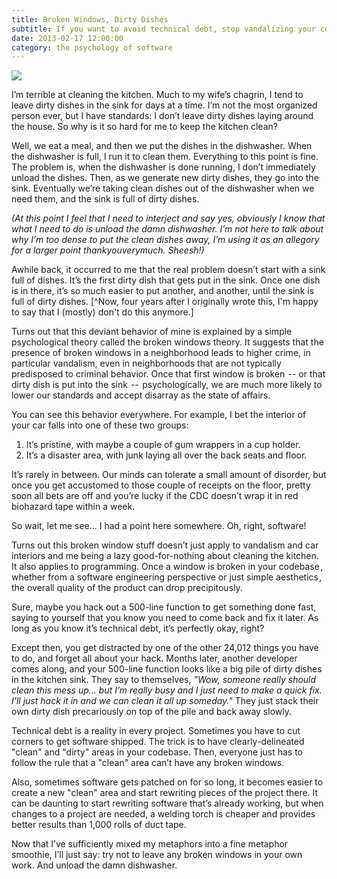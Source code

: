 ```yaml
---
title: Broken Windows, Dirty Dishes
subtitle: If you want to avoid technical debt, stop vandalizing your codebase.
date: 2013-02-17 12:00:00
category: the psychology of software
---
```


![](media/graffiti.jpg)

<span class='drop-cap'>I’m terrible at cleaning</span> the kitchen. Much to my wife’s chagrin, I tend to leave dirty dishes in the sink for days at a time. I’m not the most organized person ever, but I have standards: I don’t leave dirty dishes laying around the house. So why is it so hard for me to keep the kitchen clean?

Well, we eat a meal, and then we put the dishes in the dishwasher. When the dishwasher is full, I run it to clean them. Everything to this point is fine. The problem is, when the dishwasher is done running, I don’t immediately unload the dishes. Then, as we generate new dirty dishes, they go into the sink. Eventually we’re taking clean dishes out of the dishwasher when we need them, and the sink is full of dirty dishes.

*(At this point I feel that I need to interject and say yes, obviously I know that what I need to do is unload the damn dishwasher. I’m not here to talk about why I’m too dense to put the clean dishes away, I’m using it as an allegory for a larger point thankyouverymuch. Sheesh!)*

Awhile back, it occurred to me that the real problem doesn’t start with a sink full of dishes. It’s the first dirty dish that gets put in the sink. Once one dish is in there, it’s so much easier to put another, and another, until the sink is full of dirty dishes. [^Now, four years after I originally wrote this, I'm happy to say that I (mostly) don't do this anymore.]

Turns out that this deviant behavior of mine is explained by a simple psychological theory called the broken windows theory. It suggests that the presence of broken windows in a neighborhood leads to higher crime, in particular vandalism, even in neighborhoods that are not typically predisposed to criminal behavior. Once that first window is broken  -- or that dirty dish is put into the sink  --  psychologically, we are much more likely to lower our standards and accept disarray as the state of affairs.

You can see this behavior everywhere. For example, I bet the interior of your car falls into one of these two groups:

1. It’s pristine, with maybe a couple of gum wrappers in a cup holder.
2. It’s a disaster area, with junk laying all over the back seats and floor.

It’s rarely in between. Our minds can tolerate a small amount of disorder, but once you get accustomed to those couple of receipts on the floor, pretty soon all bets are off and you’re lucky if the CDC doesn’t wrap it in red biohazard tape within a week.

So wait, let me see... I had a point here somewhere. Oh, right, software!

Turns out this broken window stuff doesn’t just apply to vandalism and car interiors and me being a lazy good-for-nothing about cleaning the kitchen. It also applies to programming. Once a window is broken in your codebase ,  whether from a software engineering perspective or just simple aesthetics ,  the overall quality of the product can drop precipitously.

Sure, maybe you hack out a 500-line function to get something done fast, saying to yourself that you know you need to come back and fix it later. As long as you know it’s technical debt, it’s perfectly okay, right?

Except then, you get distracted by one of the other 24,012 things you have to do, and forget all about your hack. Months later, another developer comes along, and your 500-line function looks like a big pile of dirty dishes in the kitchen sink. They say to themselves, *"Wow, someone really should clean this mess up... but I’m really busy and I just need to make a quick fix. I’ll just hack it in and we can clean it all up someday."* They just stack their own dirty dish precariously on top of the pile and back away slowly.

Technical debt is a reality in every project. Sometimes you have to cut corners to get software shipped. The trick is to have clearly-delineated "clean" and "dirty" areas in your codebase. Then, everyone just has to follow the rule that a "clean" area can’t have any broken windows.

Also, sometimes software gets patched on for so long, it becomes easier to create a new "clean" area and start rewriting pieces of the project there. It can be daunting to start rewriting software that’s already working, but when changes to a project are needed, a welding torch is cheaper and provides better results than 1,000 rolls of duct tape.

Now that I’ve sufficiently mixed my metaphors into a fine metaphor smoothie, I’ll just say: try not to leave any broken windows in your own work. And unload the damn dishwasher.
